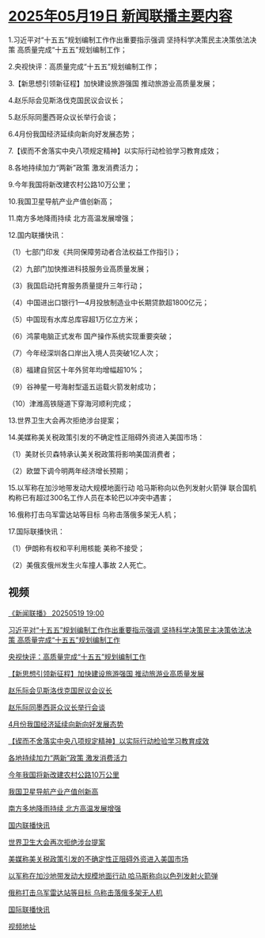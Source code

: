 # [2025年05月19日 新闻联播主要内容](https://tv.cctv.com/lm/xwlb/day/20250519.shtml)

1.习近平对“十五五”规划编制工作作出重要指示强调 坚持科学决策民主决策依法决策 高质量完成“十五五”规划编制工作；

2.央视快评：高质量完成“十五五”规划编制工作；

3.【新思想引领新征程】加快建设旅游强国 推动旅游业高质量发展；

4.赵乐际会见斯洛伐克国民议会议长；

5.赵乐际同墨西哥众议长举行会谈；

6.4月份我国经济延续向新向好发展态势；

7.【锲而不舍落实中央八项规定精神】以实际行动检验学习教育成效；

8.各地持续加力“两新”政策 激发消费活力；

9.今年我国将新改建农村公路10万公里；

10.我国卫星导航产业产值创新高；

11.南方多地降雨持续 北方高温发展增强；

12.国内联播快讯：

（1）七部门印发《共同保障劳动者合法权益工作指引》；

（2）九部门加快推进科技服务业高质量发展；

（3）我国启动托育服务质量提升三年行动；

（4）中国进出口银行1—4月投放制造业中长期贷款超1800亿元；

（5）中国现有水库总库容超1万亿立方米；

（6）鸿蒙电脑正式发布 国产操作系统实现重要突破；

（7）今年经深圳各口岸出入境人员突破1亿人次；

（8）福建自贸区十年外贸年均增幅超10%；

（9）谷神星一号海射型遥五运载火箭发射成功；

（10）津潍高铁隧道下穿海河顺利完成；

13.世界卫生大会再次拒绝涉台提案；

14.美媒称美关税政策引发的不确定性正阻碍外资进入美国市场：

（1）美财长贝森特承认美关税政策将影响美国消费者；

（2）欧盟下调今明两年经济增长预期；

15.以军称在加沙地带发动大规模地面行动 哈马斯称向以色列发射火箭弹 联合国机构称已有超过300名工作人员在本轮巴以冲突中遇害；

16.俄称打击乌军雷达站等目标 乌称击落俄多架无人机；

17.国际联播快讯：

（1）伊朗称有权和平利用核能 美称不接受；

（2）美俄亥俄州发生火车撞人事故 2人死亡。

## 视频

[《新闻联播》 20250519 19:00](https://tv.cctv.com/2025/05/19/VIDE86MfkQZF79K7RJRHQClu250519.shtml)

[习近平对“十五五”规划编制工作作出重要指示强调 坚持科学决策民主决策依法决策 高质量完成“十五五”规划编制工作](https://tv.cctv.com/2025/05/19/VIDE08Cuoy1lz52RdlYNOiWh250519.shtml)

[央视快评：高质量完成“十五五”规划编制工作](https://tv.cctv.com/2025/05/19/VIDEmEG9SFGNqGBZVjJx7Dk8250519.shtml)

[【新思想引领新征程】加快建设旅游强国 推动旅游业高质量发展](https://tv.cctv.com/2025/05/19/VIDEd5yJ5fZDyhewrIdx8fl5250519.shtml)

[赵乐际会见斯洛伐克国民议会议长](https://tv.cctv.com/2025/05/19/VIDEa2KZiie70XNPfsuPbBdT250519.shtml)

[赵乐际同墨西哥众议长举行会谈](https://tv.cctv.com/2025/05/19/VIDEY6iuo9SwkMdmQWXtxA15250519.shtml)

[4月份我国经济延续向新向好发展态势](https://tv.cctv.com/2025/05/19/VIDEK8PEireDV8kMeRjk01sb250519.shtml)

[【锲而不舍落实中央八项规定精神】以实际行动检验学习教育成效](https://tv.cctv.com/2025/05/19/VIDERMZ8NwRaxqsnVzjhebmj250519.shtml)

[各地持续加力“两新”政策 激发消费活力](https://tv.cctv.com/2025/05/19/VIDESSINoeQcBPDanS74I8HU250519.shtml)

[今年我国将新改建农村公路10万公里](https://tv.cctv.com/2025/05/19/VIDEEPAgXhtYhnvpuTieTVHL250519.shtml)

[我国卫星导航产业产值创新高](https://tv.cctv.com/2025/05/19/VIDEwhk8YzOcHd83TJnY8A77250519.shtml)

[南方多地降雨持续 北方高温发展增强](https://tv.cctv.com/2025/05/19/VIDEvKnWHuKrlNEEYvScmPDB250519.shtml)

[国内联播快讯](https://tv.cctv.com/2025/05/19/VIDETcupAsTY5GtjXJsEgjs4250519.shtml)

[世界卫生大会再次拒绝涉台提案](https://tv.cctv.com/2025/05/19/VIDELD8QJKINpT94s4z9Ju7x250519.shtml)

[美媒称美关税政策引发的不确定性正阻碍外资进入美国市场](https://tv.cctv.com/2025/05/19/VIDEN6NemS0i8Q8sC67INVdr250519.shtml)

[以军称在加沙地带发动大规模地面行动 哈马斯称向以色列发射火箭弹](https://tv.cctv.com/2025/05/19/VIDEBqbtUHQHKlijAJdjUwTx250519.shtml)

[俄称打击乌军雷达站等目标 乌称击落俄多架无人机](https://tv.cctv.com/2025/05/19/VIDEq7DCyF2Vw36UAuE1etf3250519.shtml)

[国际联播快讯](https://tv.cctv.com/2025/05/19/VIDEt7TrSfyKCfIwcBHHsSmu250519.shtml)

[视频地址](https://tv.cctv.com/lm/xwlb/day/20250519.shtml) 

